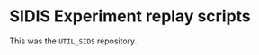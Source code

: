 SIDIS Experiment replay scripts
===============================

This was the `UTIL_SIDS` repository.

